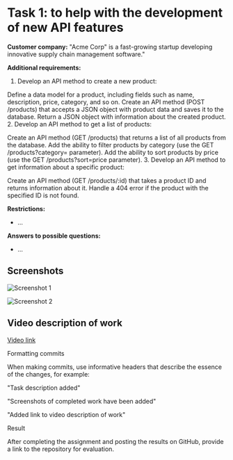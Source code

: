 

# Task 1: to help with the development of new API features

**Customer company:** "Acme Corp" is a fast-growing startup developing innovative supply chain management software."

**Additional requirements:**

1. Develop an API method to create a new product:

Define a data model for a product, including fields such as name, description, price, category, and so on.
Create an API method (POST /products) that accepts a JSON object with product data and saves it to the database.
Return a JSON object with information about the created product.
2. Develop an API method to get a list of products:

Create an API method (GET /products) that returns a list of all products from the database.
Add the ability to filter products by category (use the GET /products?category= parameter).
Add the ability to sort products by price (use the GET /products?sort=price parameter).
3. Develop an API method to get information about a specific product:

Create an API method (GET /products/:id) that takes a product ID and returns information about it.
Handle a 404 error if the product with the specified ID is not found.

**Restrictions:**

- ...

**Answers to possible questions:**

- ...

## Screenshots

![Screenshot 1](screenshots/screenshot1.png)

![Screenshot 2](screenshots/screenshot2.png)

## Video description of work

[Video link](https://www.youtube.com/watch?v=your_video_id)

Formatting commits

When making commits, use informative headers that describe the essence of the changes, for example:

"Task description added"

"Screenshots of completed work have been added"

"Added link to video description of work"

Result

After completing the assignment and posting the results on GitHub, provide a link to the repository for evaluation.
